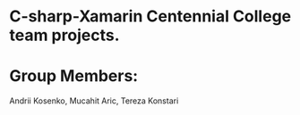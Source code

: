 # C-sharp-Xamarin Centennial College team projects.
# Group Members: 
Andrii Kosenko,
Mucahit Aric,
Tereza Konstari